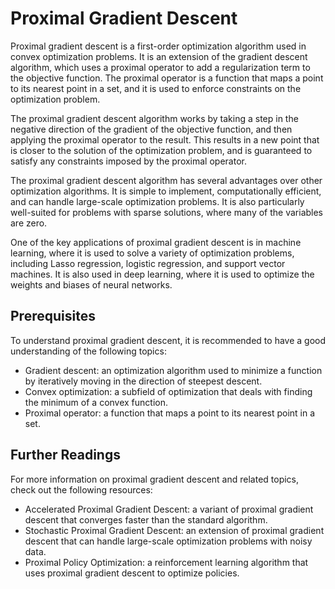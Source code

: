 # Proximal Gradient Descent

Proximal gradient descent is a first-order optimization algorithm used in convex optimization problems. It is an extension of the gradient descent algorithm, which uses a proximal operator to add a regularization term to the objective function. The proximal operator is a function that maps a point to its nearest point in a set, and it is used to enforce constraints on the optimization problem.

The proximal gradient descent algorithm works by taking a step in the negative direction of the gradient of the objective function, and then applying the proximal operator to the result. This results in a new point that is closer to the solution of the optimization problem, and is guaranteed to satisfy any constraints imposed by the proximal operator.

The proximal gradient descent algorithm has several advantages over other optimization algorithms. It is simple to implement, computationally efficient, and can handle large-scale optimization problems. It is also particularly well-suited for problems with sparse solutions, where many of the variables are zero.

One of the key applications of proximal gradient descent is in machine learning, where it is used to solve a variety of optimization problems, including Lasso regression, logistic regression, and support vector machines. It is also used in deep learning, where it is used to optimize the weights and biases of neural networks.

## Prerequisites

To understand proximal gradient descent, it is recommended to have a good understanding of the following topics:

- Gradient descent: an optimization algorithm used to minimize a function by iteratively moving in the direction of steepest descent.
- Convex optimization: a subfield of optimization that deals with finding the minimum of a convex function.
- Proximal operator: a function that maps a point to its nearest point in a set.

## Further Readings

For more information on proximal gradient descent and related topics, check out the following resources:

- Accelerated Proximal Gradient Descent: a variant of proximal gradient descent that converges faster than the standard algorithm.
- Stochastic Proximal Gradient Descent: an extension of proximal gradient descent that can handle large-scale optimization problems with noisy data.
- Proximal Policy Optimization: a reinforcement learning algorithm that uses proximal gradient descent to optimize policies.
